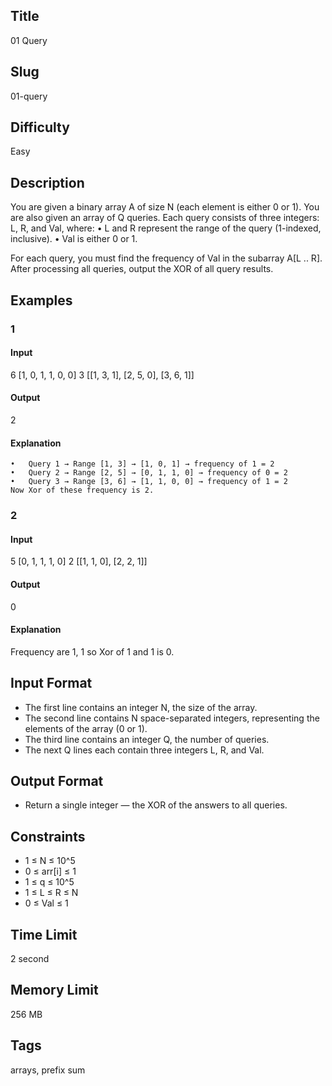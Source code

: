 ## Title

01 Query

## Slug

01-query

## Difficulty

Easy

## Description

You are given a binary array A of size N (each element is either 0 or 1).
You are also given an array of Q queries. Each query consists of three integers: L, R, and Val, where:
	•	L and R represent the range of the query (1-indexed, inclusive).
	•	Val is either 0 or 1.

For each query, you must find the frequency of Val in the subarray A[L .. R].
After processing all queries, output the XOR of all query results.

## Examples

### 1

#### Input

6
[1, 0, 1, 1, 0, 0]
3
[[1, 3, 1], [2, 5, 0], [3, 6, 1]]

#### Output

2

#### Explanation
    •   Query 1 → Range [1, 3] → [1, 0, 1] → frequency of 1 = 2
	•	Query 2 → Range [2, 5] → [0, 1, 1, 0] → frequency of 0 = 2
	•	Query 3 → Range [3, 6] → [1, 1, 0, 0] → frequency of 1 = 2
    Now Xor of these frequency is 2.


### 2

#### Input

5
[0, 1, 1, 1, 0]
2
[[1, 1, 0], [2, 2, 1]]

#### Output

0

#### Explanation

Frequency are 1, 1 so Xor of 1 and 1 is 0.

## Input Format

- The first line contains an integer N, the size of the array. 
- The second line contains N space-separated integers, representing the elements of the array (0 or 1).
- The third line contains an integer Q, the number of queries.
- The next Q lines each contain three integers L, R, and Val.

## Output Format

- Return a single integer — the XOR of the answers to all queries.

## Constraints

- 1 ≤ N ≤ 10^5
- 0 ≤ arr[i] ≤ 1
- 1 ≤ q ≤ 10^5
- 1 ≤ L ≤ R ≤ N
- 0 ≤ Val ≤ 1

## Time Limit

2 second

## Memory Limit

256 MB

## Tags

arrays, prefix sum
